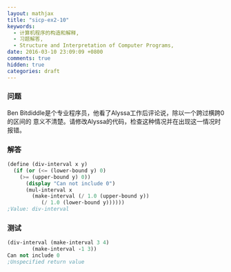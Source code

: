 ```yaml
---
layout: mathjax
title: "sicp-ex2-10"
keywords:
  - 计算机程序的构造和解释,
  - 习题解答,
  - Structure and Interpretation of Computer Programs,
date: 2016-03-10 23:09:09 +0800
comments: true
hidden: true
categories: draft
---
```


### 问题

Ben Bitdiddle是个专业程序员，他看了Alyssa工作后评论说，除以一个跨过横跨0的区间的
意义不清楚。请修改Alyssa的代码，检查这种情况并在出现这一情况时报错。

### 解答

``` scheme
(define (div-interval x y)
  (if (or (<= (lower-bound y) 0)
    (>= (upper-bound y) 0))
      (display "Can not include 0")
      (mul-interval x
        (make-interval (/ 1.0 (upper-bound y))
           (/ 1.0 (lower-bound y))))))
;Value: div-interval
```

### 测试

``` scheme
(div-interval (make-interval 3 4)
        (make-interval -1 3))
Can not include 0
;Unspecified return value
```
